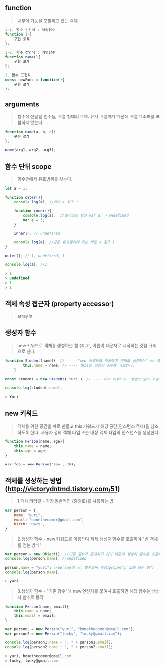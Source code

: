 ## function
> 내부에 기능을 포함하고 있는 객체
```js
1-1. 함수 선언식 : 익명함수
function (){
    구현 로직
};

1-2. 함수 선언식 : 기명함수
function name(){
    구현 로직
};

2. 함수 표현식
const newFunc = function(){
    구현 로직
};
```

## arguments
> 함수에 전달될 인수들, 배열 형태의 객체. 유사 배열이기 때문에 배열 메소드를 포함하지 않는다.
```js
function name(a, b, c){
    구현 로직
};

name(arg1, arg2, arg3); 
```

## 함수 단위 scope
> 함수안에서 유효범위를 갖는다.
```js
let a = 1;

function outer(){
    console.log(a); //위의 a 참조 1

    function inner(){
        console.log(a);  //호이스팅 발생 var a; > undefined
        var a = 3;
    }

    inner(); // undefined

    console.log(a); //같은 유효범위에 있는 바깥 a 참조 1
}

outer(); // 1, undefined, 1

console.log(a); //1

> 1
> undefined
> 1
> 1
```

## 객체 속성 접근자 (property accessor)
> array.in


## 생성자 함수
> new 키워드로 객체를 생성하는 함수이고, 이름이 대문자로 시작하는 것을 규칙으로 한다.
```js
function Student(name){  // ---- "new 키워드를 호출하여 객체를 생성하는" >> 생성자 함수를 정의한다.
        this.name = name; // ---- this는 생성자 함수를 가르킨다.
    }
    
const student = new Student('Yuri'); // ---- new 키워드로 "생성자 함수 호출"하여 student 객체를 생성한다.

console.log(student.name);

> Yuri
```

## new 키워드
> 객체를 위한 공간을 따로 만들고 this 키워드가 해당 공간(인스턴스 객체)을 참조하도록 한다.
> 사용자 정의 객체 타입 또는 내장 객체 타입의 인스턴스를 생성한다.

```js
function Person(name, age){
    this.name = name;
    this.age = age;
}

var foo = new Person('Lee', 29);
```

## 객체를 생성하는 방법 (http://victorydntmd.tistory.com/51)
> 1.객체 리터럴 - 가장 일반적인 {중괄호}를 사용하는 법
```js
var person = {
    name: "yuri",
    email: "bonethecomer@gmail.com",
    birth: "0425",
}
```

> 2.생성자 함수 - new 키워드를 이용하여 객체 생성자 함수를 호출하여 "빈 객체를 얻는 방식"
```js
var person = new Object(); //기존 함수가 존재하지 않기 때문에 생성자 함수를 호출하는게 아니라 빈 객체를 생성하는 함수를 호출함
console.log(person.name); //undefined

person.name = "yuri"; //person에 키, 밸류로써 속성/property 값을 넣는 방식
console.log(person.name);

> yuri
```

> 3.생성자 함수 - "기존 함수"에 new 연산자를 붙여서 호출하면 해당 함수는 생성자 함수로 동작
```js
function Person(name, email){
    this.name = name;
    this.email = email;
}

var person1 = new Person("yuri", "bonethecomer@gmail.com");
var person2 = new Person("lucky", "lucky@gmail.com");

console.log(person1.name + ", " + person1.email);
console.log(person2.name + ", " + person2.email);

> yuri, bonethecomer@gmail.com
> lucky, lucky@gmail.com
```

